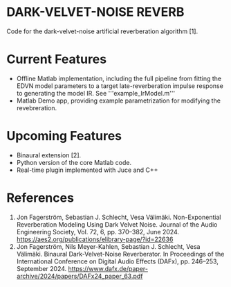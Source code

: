# DARK-VELVET-NOISE REVERB
Code for the dark-velvet-noise artificial reverberation algorithm [1].

# Current Features
- Offline Matlab implementation, including the full pipeline from fitting the EDVN model parameters to a target late-reverberation impulse response to generating the model IR. See '''example_IrModel.m'''
- Matlab Demo app, providing example parametrization for modifying the revebreration.

# Upcoming Features
- Binaural extension [2].
- Python version of the core Matlab code.
- Real-time plugin implemented with Juce and C++

# References
1. Jon Fagerström, Sebastian J. Schlecht, Vesa Välimäki. Non-Exponential Reverberation Modeling Using Dark Velvet Noise. Journal of the Audio Engineering Society, Vol. 72, 6, pp. 370–382, June 2024. https://aes2.org/publications/elibrary-page/?id=22636
2. Jon Fagerström, Nils Meyer-Kahlen, Sebastian J. Schlecht, Vesa Välimäki. Binaural Dark-Velvet-Noise Reverberator. In Proceedings of the International Conference on Digital Audio Effects (DAFx), pp. 246–253, September 2024. https://www.dafx.de/paper-archive/2024/papers/DAFx24_paper_63.pdf
